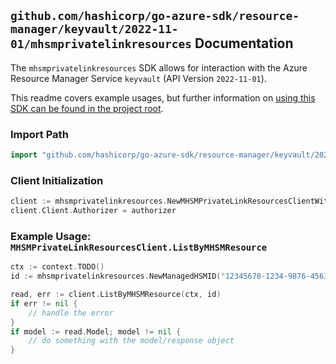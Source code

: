 
## `github.com/hashicorp/go-azure-sdk/resource-manager/keyvault/2022-11-01/mhsmprivatelinkresources` Documentation

The `mhsmprivatelinkresources` SDK allows for interaction with the Azure Resource Manager Service `keyvault` (API Version `2022-11-01`).

This readme covers example usages, but further information on [using this SDK can be found in the project root](https://github.com/hashicorp/go-azure-sdk/tree/main/docs).

### Import Path

```go
import "github.com/hashicorp/go-azure-sdk/resource-manager/keyvault/2022-11-01/mhsmprivatelinkresources"
```


### Client Initialization

```go
client := mhsmprivatelinkresources.NewMHSMPrivateLinkResourcesClientWithBaseURI("https://management.azure.com")
client.Client.Authorizer = authorizer
```


### Example Usage: `MHSMPrivateLinkResourcesClient.ListByMHSMResource`

```go
ctx := context.TODO()
id := mhsmprivatelinkresources.NewManagedHSMID("12345678-1234-9876-4563-123456789012", "example-resource-group", "managedHSMValue")

read, err := client.ListByMHSMResource(ctx, id)
if err != nil {
	// handle the error
}
if model := read.Model; model != nil {
	// do something with the model/response object
}
```
